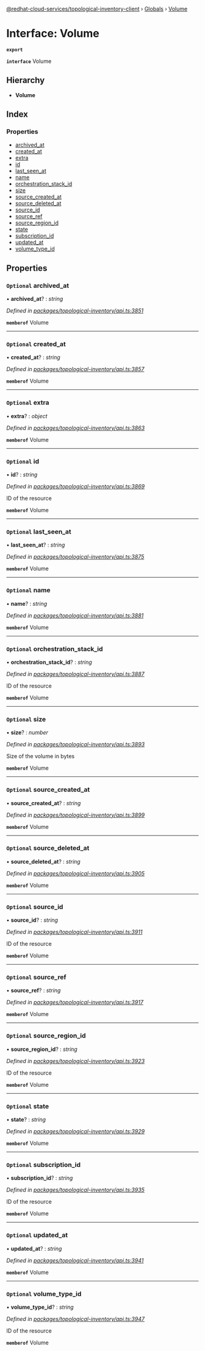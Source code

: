 [@redhat-cloud-services/topological-inventory-client](../README.md) › [Globals](../globals.md) › [Volume](volume.md)

# Interface: Volume

**`export`** 

**`interface`** Volume

## Hierarchy

* **Volume**

## Index

### Properties

* [archived_at](volume.md#optional-archived_at)
* [created_at](volume.md#optional-created_at)
* [extra](volume.md#optional-extra)
* [id](volume.md#optional-id)
* [last_seen_at](volume.md#optional-last_seen_at)
* [name](volume.md#optional-name)
* [orchestration_stack_id](volume.md#optional-orchestration_stack_id)
* [size](volume.md#optional-size)
* [source_created_at](volume.md#optional-source_created_at)
* [source_deleted_at](volume.md#optional-source_deleted_at)
* [source_id](volume.md#optional-source_id)
* [source_ref](volume.md#optional-source_ref)
* [source_region_id](volume.md#optional-source_region_id)
* [state](volume.md#optional-state)
* [subscription_id](volume.md#optional-subscription_id)
* [updated_at](volume.md#optional-updated_at)
* [volume_type_id](volume.md#optional-volume_type_id)

## Properties

### `Optional` archived_at

• **archived_at**? : *string*

*Defined in [packages/topological-inventory/api.ts:3851](https://github.com/RedHatInsights/javascript-clients/blob/master/packages/topological-inventory/api.ts#L3851)*

**`memberof`** Volume

___

### `Optional` created_at

• **created_at**? : *string*

*Defined in [packages/topological-inventory/api.ts:3857](https://github.com/RedHatInsights/javascript-clients/blob/master/packages/topological-inventory/api.ts#L3857)*

**`memberof`** Volume

___

### `Optional` extra

• **extra**? : *object*

*Defined in [packages/topological-inventory/api.ts:3863](https://github.com/RedHatInsights/javascript-clients/blob/master/packages/topological-inventory/api.ts#L3863)*

**`memberof`** Volume

___

### `Optional` id

• **id**? : *string*

*Defined in [packages/topological-inventory/api.ts:3869](https://github.com/RedHatInsights/javascript-clients/blob/master/packages/topological-inventory/api.ts#L3869)*

ID of the resource

**`memberof`** Volume

___

### `Optional` last_seen_at

• **last_seen_at**? : *string*

*Defined in [packages/topological-inventory/api.ts:3875](https://github.com/RedHatInsights/javascript-clients/blob/master/packages/topological-inventory/api.ts#L3875)*

**`memberof`** Volume

___

### `Optional` name

• **name**? : *string*

*Defined in [packages/topological-inventory/api.ts:3881](https://github.com/RedHatInsights/javascript-clients/blob/master/packages/topological-inventory/api.ts#L3881)*

**`memberof`** Volume

___

### `Optional` orchestration_stack_id

• **orchestration_stack_id**? : *string*

*Defined in [packages/topological-inventory/api.ts:3887](https://github.com/RedHatInsights/javascript-clients/blob/master/packages/topological-inventory/api.ts#L3887)*

ID of the resource

**`memberof`** Volume

___

### `Optional` size

• **size**? : *number*

*Defined in [packages/topological-inventory/api.ts:3893](https://github.com/RedHatInsights/javascript-clients/blob/master/packages/topological-inventory/api.ts#L3893)*

Size of the volume in bytes

**`memberof`** Volume

___

### `Optional` source_created_at

• **source_created_at**? : *string*

*Defined in [packages/topological-inventory/api.ts:3899](https://github.com/RedHatInsights/javascript-clients/blob/master/packages/topological-inventory/api.ts#L3899)*

**`memberof`** Volume

___

### `Optional` source_deleted_at

• **source_deleted_at**? : *string*

*Defined in [packages/topological-inventory/api.ts:3905](https://github.com/RedHatInsights/javascript-clients/blob/master/packages/topological-inventory/api.ts#L3905)*

**`memberof`** Volume

___

### `Optional` source_id

• **source_id**? : *string*

*Defined in [packages/topological-inventory/api.ts:3911](https://github.com/RedHatInsights/javascript-clients/blob/master/packages/topological-inventory/api.ts#L3911)*

ID of the resource

**`memberof`** Volume

___

### `Optional` source_ref

• **source_ref**? : *string*

*Defined in [packages/topological-inventory/api.ts:3917](https://github.com/RedHatInsights/javascript-clients/blob/master/packages/topological-inventory/api.ts#L3917)*

**`memberof`** Volume

___

### `Optional` source_region_id

• **source_region_id**? : *string*

*Defined in [packages/topological-inventory/api.ts:3923](https://github.com/RedHatInsights/javascript-clients/blob/master/packages/topological-inventory/api.ts#L3923)*

ID of the resource

**`memberof`** Volume

___

### `Optional` state

• **state**? : *string*

*Defined in [packages/topological-inventory/api.ts:3929](https://github.com/RedHatInsights/javascript-clients/blob/master/packages/topological-inventory/api.ts#L3929)*

**`memberof`** Volume

___

### `Optional` subscription_id

• **subscription_id**? : *string*

*Defined in [packages/topological-inventory/api.ts:3935](https://github.com/RedHatInsights/javascript-clients/blob/master/packages/topological-inventory/api.ts#L3935)*

ID of the resource

**`memberof`** Volume

___

### `Optional` updated_at

• **updated_at**? : *string*

*Defined in [packages/topological-inventory/api.ts:3941](https://github.com/RedHatInsights/javascript-clients/blob/master/packages/topological-inventory/api.ts#L3941)*

**`memberof`** Volume

___

### `Optional` volume_type_id

• **volume_type_id**? : *string*

*Defined in [packages/topological-inventory/api.ts:3947](https://github.com/RedHatInsights/javascript-clients/blob/master/packages/topological-inventory/api.ts#L3947)*

ID of the resource

**`memberof`** Volume
